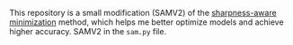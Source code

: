 This repository is a small modification (SAMV2) of the [sharpness-aware minimization](https://github.com/davda54/sam) method, which helps me better optimize models and achieve higher accuracy. SAMV2 in the `sam.py` file.



